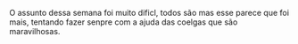 O assunto dessa semana foi muito dificl, todos são mas esse parece que foi mais, tentando fazer senpre com a ajuda das coelgas que são maravilhosas. 